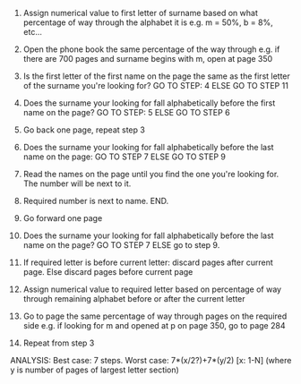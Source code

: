 
1. Assign numerical value to first letter of surname based on what percentage of way through the alphabet it is e.g. m = 50%, b = 8%, etc...
2. Open the phone book the same percentage of the way through e.g. if there are 700 pages and surname begins with m, open at page 350
3. Is the first letter of the first name on the page the same as the first letter of the surname you're looking for? GO TO STEP: 4 ELSE GO TO STEP 11

4. Does the surname your looking for fall alphabetically before the first name on the page? GO TO STEP: 5 ELSE GO TO STEP 6
5. Go back one page, repeat step 3
6. Does the surname your looking for fall alphabetically before the last name on the page: GO TO STEP 7 ELSE GO TO STEP 9
7. Read the names on the page until you find the one you're looking for. The number will be next to it.
8. Required number is next to name. END.
9. Go forward one page
10. Does the surname your looking for fall alphabetically before the last name on the page? GO TO STEP 7 ELSE go to step 9.

11. If required letter is before current letter: discard pages after current page. Else discard pages before current page
12. Assign numerical value to required letter based on percentage of way through remaining alphabet before or after the current letter
13. Go to page the same percentage of way through pages on the required side e.g. if looking for m and opened at p on page 350, go to page 284
14. Repeat from step 3


ANALYSIS: Best case: 7 steps. Worst case: 7*(x/2?)+7*(y/2) [x: 1-N] (where y is number of pages of largest letter section)